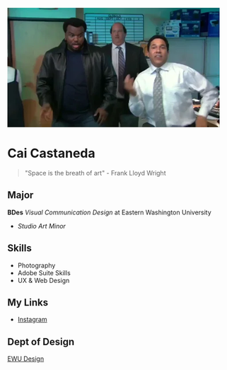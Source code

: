 ![Funny GIF](giphy.webp)

# Cai Castaneda

> "Space is the breath of art" - Frank Lloyd Wright

## Major
**BDes** _Visual Communication Design_ at Eastern Washington University 

- _Studio Art Minor_

## Skills
- Photography
- Adobe Suite Skills
- UX & Web Design


## My Links
* [Instagram](https://www.instagram.com/cai.cast/)

## Dept of Design
[EWU Design](https://www.ewu.edu/cstem/design/)